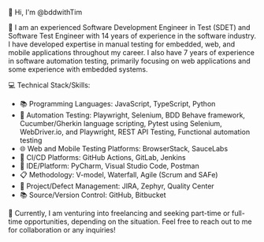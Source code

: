👋 Hi, I'm @bddwithTim

🌱 I am an experienced Software Development Engineer in Test (SDET) and Software Test Engineer with 14 years of experience in the software industry. I have developed expertise in manual testing for embedded, web, and mobile applications throughout my career. I also have 7 years of experience in software automation testing, primarily focusing on web applications and some experience with embedded systems.

💻 Technical Stack/Skills:

- 📚 Programming Languages: JavaScript, TypeScript, Python
- 🤖 Automation Testing: Playwright, Selenium, BDD Behave framework, Cucumber/Gherkin language scripting, Pytest using Selenium, WebDriver.io, and Playwright, REST API Testing, Functional automation testing
- 🌐 Web and Mobile Testing Platforms: BrowserStack, SauceLabs
- 🚀 CI/CD Platforms: GitHub Actions, GitLab, Jenkins
- 💼 IDE/Platform: PyCharm, Visual Studio Code, Postman
- 📋 Methodology: V-model, Waterfall, Agile (Scrum and SAFe)
- 🐞 Project/Defect Management: JIRA, Zephyr, Quality Center
- 📚 Source/Version Control: GitHub, Bitbucket

🚀 Currently, I am venturing into freelancing and seeking part-time or full-time opportunities, depending on the situation. Feel free to reach out to me for collaboration or any inquiries!



<!---
bddwithTim/bddwithTim is a ✨ special ✨ repository because its `README.md` (this file) appears on your GitHub profile.
You can click the Preview link to take a look at your changes.
--->
